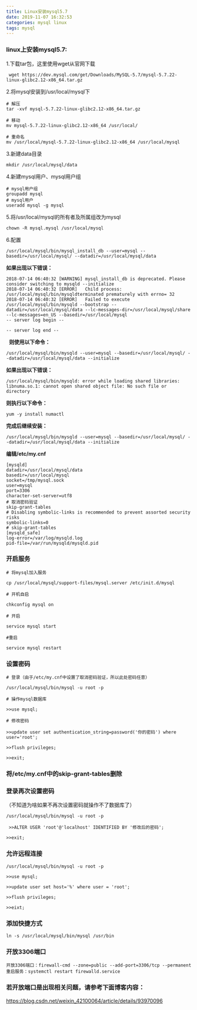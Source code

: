 ```yaml
---
title: Linux安装mysql5.7
date: 2019-11-07 16:32:53
categories: mysql linux
tags: mysql
---
```


### linux上安装mysql5.7:
1.下载tar包，这里使用wget从官网下载
```
 wget https://dev.mysql.com/get/Downloads/MySQL-5.7/mysql-5.7.22-linux-glibc2.12-x86_64.tar.gz
```
2.将mysql安装到/usr/local/mysql下
```
# 解压
tar -xvf mysql-5.7.22-linux-glibc2.12-x86_64.tar.gz
```
```
# 移动
mv mysql-5.7.22-linux-glibc2.12-x86_64 /usr/local/
```
```
# 重命名
mv /usr/local/mysql-5.7.22-linux-glibc2.12-x86_64 /usr/local/mysql
```
3.新建data目录
```
mkdir /usr/local/mysql/data
```
4.新建mysql用户、mysql用户组
```
# mysql用户组
groupadd mysql
# mysql用户
useradd mysql -g mysql
```
5.将/usr/local/mysql的所有者及所属组改为mysql
```
chown -R mysql.mysql /usr/local/mysql
```
6.配置
```
/usr/local/mysql/bin/mysql_install_db --user=mysql --basedir=/usr/local/mysql/ --datadir=/usr/local/mysql/data
```
**如果出现以下错误：**
```
2018-07-14 06:40:32 [WARNING] mysql_install_db is deprecated. Please consider switching to mysqld --initialize
2018-07-14 06:40:32 [ERROR]   Child process: /usr/local/mysql/bin/mysqldterminated prematurely with errno= 32
2018-07-14 06:40:32 [ERROR]   Failed to execute /usr/local/mysql/bin/mysqld --bootstrap --datadir=/usr/local/mysql/data --lc-messages-dir=/usr/local/mysql/share --lc-messages=en_US --basedir=/usr/local/mysql
-- server log begin --

-- server log end --
```

 
**则使用以下命令：**
```
/usr/local/mysql/bin/mysqld --user=mysql --basedir=/usr/local/mysql/ --datadir=/usr/local/mysql/data --initialize
```
**如果出现以下错误：**
```
/usr/local/mysql/bin/mysqld: error while loading shared libraries: libnuma.so.1: cannot open shared object file: No such file or directory
```
**则执行以下命令：**
```
yum -y install numactl
```
**完成后继续安装：**
```
/usr/local/mysql/bin/mysqld --user=mysql --basedir=/usr/local/mysql/ --datadir=/usr/local/mysql/data --initialize
```
**编辑/etc/my.cnf**
```
[mysqld]
datadir=/usr/local/mysql/data
basedir=/usr/local/mysql
socket=/tmp/mysql.sock
user=mysql
port=3306
character-set-server=utf8
# 取消密码验证
skip-grant-tables
# Disabling symbolic-links is recommended to prevent assorted security risks
symbolic-links=0
# skip-grant-tables
[mysqld_safe]
log-error=/var/log/mysqld.log
pid-file=/var/run/mysqld/mysqld.pid
```

### 开启服务
```
# 将mysql加入服务

cp /usr/local/mysql/support-files/mysql.server /etc/init.d/mysql

# 开机自启

chkconfig mysql on

# 开启

service mysql start

#重启

service mysql restart
```
### 设置密码
```
# 登录（由于/etc/my.cnf中设置了取消密码验证，所以此处密码任意）

/usr/local/mysql/bin/mysql -u root -p

# 操作mysql数据库

>>use mysql;

# 修改密码

>>update user set authentication_string=password('你的密码') where user='root';

>>flush privileges;

>>exit;
```
### 将/etc/my.cnf中的skip-grant-tables删除

### 登录再次设置密码
（不知道为啥如果不再次设置密码就操作不了数据库了）
```
/usr/local/mysql/bin/mysql -u root -p

 >>ALTER USER 'root'@'localhost' IDENTIFIED BY '修改后的密码';

>>exit;
```
### 允许远程连接
```
/usr/local/mysql/bin/mysql -u root -p

>>use mysql;

>>update user set host='%' where user = 'root';

>>flush privileges;

>>eixt;
```
### 添加快捷方式
```
ln -s /usr/local/mysql/bin/mysql /usr/bin
```
### 开放3306端口
```
开放3306端口：firewall-cmd --zone=public --add-port=3306/tcp --permanent
重启服务：systemctl restart firewalld.service
```
### 若开放端口是出现相关问题，请参考下面博客内容：
https://blog.csdn.net/weixin_42100064/article/details/93970096
